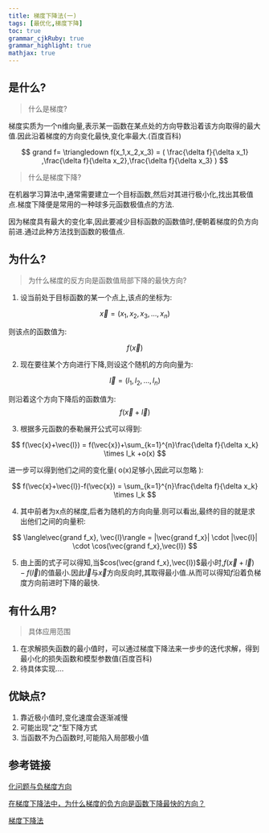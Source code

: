 ```yaml
---
title: 梯度下降法(一)
tags: [最优化,梯度下降]
toc: true
grammar_cjkRuby: true
grammar_highlight: true
mathjax: true
---
```


## 是什么?

> 什么是梯度?

梯度实质为一个n维向量,表示某一函数在某点处的方向导数沿着该方向取得的最大值.因此沿着梯度的方向变化最快,变化率最大.(百度百科)


$$
grand f= \triangledown f(x_1,x_2,x_3) = ( \frac{\delta f}{\delta x_1} ,\frac{\delta f}{\delta x_2},\frac{\delta f}{\delta x_3} )
$$


<!--more-->
> 什么是梯度下降?

在机器学习算法中,通常需要建立一个目标函数,然后对其进行极小化,找出其极值点.梯度下降便是常用的一种球多元函数极值点的方法.

因为梯度具有最大的变化率,因此要减少目标函数的函数值时,便朝着梯度的负方向前进.通过此种方法找到函数的极值点.

## 为什么?

> 为什么梯度的反方向是函数值局部下降的最快方向?

1.  设当前处于目标函数的某一个点上,该点的坐标为:

$$
\vec{x} = (x_1, x_2, x_3,..., x_n)
$$


则该点的函数值为:

$$
f(\vec{x})
$$


2.  现在要往某个方向进行下降,则设这个随机的方向向量为:

$$
\vec{l} = (l_1,l_2,...,l_n)
$$


则沿着这个方向下降后的函数值为:
$$
f(\vec{x}+\vec{l})
$$


3. 根据多元函数的泰勒展开公式可以得到:

$$
f(\vec{x}+\vec{l}) = f(\vec{x})+\sum_{k=1}^{n}\frac{\delta f}{\delta x_k} \times l_k +o(x)
$$


进一步可以得到他们之间的变化量( o(x)足够小,因此可以忽略 ):

$$
f(\vec{x}+\vec{l})-f(\vec{x}) = \sum_{k=1}^{n}\frac{\delta f}{\delta x_k} \times l_k
$$


4. 其中前者为x点的梯度,后者为随机的方向向量.则可以看出,最终的目的就是求出他们之间的向量积:

$$
\langle\vec{grand f_x}, \vec{l}\rangle = |\vec{grand f_x}| \cdot |\vec{l}| \cdot \cos(\vec{grand f_x},\vec{l})
$$


5. 由上面的式子可以得知,当$cos(\vec{grand f_x},\vec{l})$最小时,$f(\vec{x}+\vec{l})-f(\vec{l})$的值最小.因此$\vec{l}$与$\vec{x}$方向反向时,其取得最小值.从而可以得知$f$沿着负梯度方向前进时下降的最快.

## 有什么用?
> 具体应用范围

1. 在求解损失函数的最小值时，可以通过梯度下降法来一步步的迭代求解，得到最小化的损失函数和模型参数值(百度百科)
2. 待具体实现....


## 优缺点?
1. 靠近极小值时,变化速度会逐渐减慢
2. 可能出现"之"型下降方式
3. 当函数不为凸函数时,可能陷入局部极小值
## 参考链接

[化问题与负梯度方向](https://blog.csdn.net/itplus/article/details/9337515)

[在梯度下降法中，为什么梯度的负方向是函数下降最快的方向？](<https://blog.csdn.net/llwleon/article/details/79237053>)

[梯度下降法](https://zh.wikipedia.org/wiki/%E6%A2%AF%E5%BA%A6%E4%B8%8B%E9%99%8D%E6%B3%95#%E7%BC%BA%E7%82%B9)